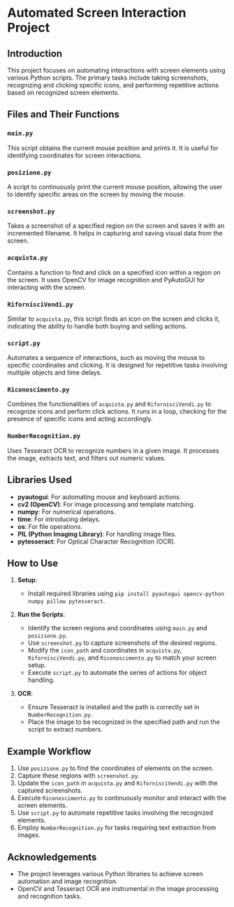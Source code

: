 # Automated Screen Interaction Project

## Introduction

This project focuses on automating interactions with screen elements using various Python scripts. The primary tasks include taking screenshots, recognizing and clicking specific icons, and performing repetitive actions based on recognized screen elements.

## Files and Their Functions

### `main.py`
This script obtains the current mouse position and prints it. It is useful for identifying coordinates for screen interactions.

### `posizione.py`
A script to continuously print the current mouse position, allowing the user to identify specific areas on the screen by moving the mouse.

### `screenshot.py`
Takes a screenshot of a specified region on the screen and saves it with an incremented filename. It helps in capturing and saving visual data from the screen.

### `acquista.py`
Contains a function to find and click on a specified icon within a region on the screen. It uses OpenCV for image recognition and PyAutoGUI for interacting with the screen.

### `RifornisciVendi.py`
Similar to `acquista.py`, this script finds an icon on the screen and clicks it, indicating the ability to handle both buying and selling actions.

### `script.py`
Automates a sequence of interactions, such as moving the mouse to specific coordinates and clicking. It is designed for repetitive tasks involving multiple objects and time delays.

### `Riconoscimento.py`
Combines the functionalities of `acquista.py` and `RifornisciVendi.py` to recognize icons and perform click actions. It runs in a loop, checking for the presence of specific icons and acting accordingly.

### `NumberRecognition.py`
Uses Tesseract OCR to recognize numbers in a given image. It processes the image, extracts text, and filters out numeric values.

## Libraries Used

- **pyautogui**: For automating mouse and keyboard actions.
- **cv2 (OpenCV)**: For image processing and template matching.
- **numpy**: For numerical operations.
- **time**: For introducing delays.
- **os**: For file operations.
- **PIL (Python Imaging Library)**: For handling image files.
- **pytesseract**: For Optical Character Recognition (OCR).

## How to Use

1. **Setup**:
   - Install required libraries using `pip install pyautogui opencv-python numpy pillow pytesseract`.

2. **Run the Scripts**:
   - Identify the screen regions and coordinates using `main.py` and `posizione.py`.
   - Use `screenshot.py` to capture screenshots of the desired regions.
   - Modify the `icon_path` and coordinates in `acquista.py`, `RifornisciVendi.py`, and `Riconoscimento.py` to match your screen setup.
   - Execute `script.py` to automate the series of actions for object handling.

3. **OCR**:
   - Ensure Tesseract is installed and the path is correctly set in `NumberRecognition.py`.
   - Place the image to be recognized in the specified path and run the script to extract numbers.

## Example Workflow

1. Use `posizione.py` to find the coordinates of elements on the screen.
2. Capture these regions with `screenshot.py`.
3. Update the `icon_path` in `acquista.py` and `RifornisciVendi.py` with the captured screenshots.
4. Execute `Riconoscimento.py` to continuously monitor and interact with the screen elements.
5. Use `script.py` to automate repetitive tasks involving the recognized elements.
6. Employ `NumberRecognition.py` for tasks requiring text extraction from images.

## Acknowledgements

- The project leverages various Python libraries to achieve screen automation and image recognition.
- OpenCV and Tesseract OCR are instrumental in the image processing and recognition tasks.
